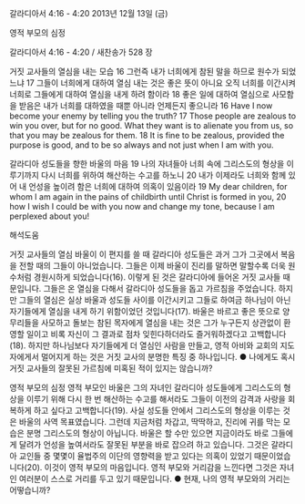 갈라디아서 4:16 - 4:20 
2013년 12월 13일 (금)

영적 부모의 심정



갈라디아서 4:16 - 4:20 / 새찬송가 528 장


거짓 교사들의 열심을 내는 모습
16 그런즉 내가 너희에게 참된 말을 하므로 원수가 되었느냐 17 그들이 너희에게 대하여 열심 내는 것은 좋은 뜻이 아니요 오직 너희를 이간시켜 너희로 그들에게 대하여 열심을 내게 하려 함이라 18 좋은 일에 대하여 열심으로 사모함을 받음은 내가 너희를 대하였을 때뿐 아니라 언제든지 좋으니라
16 Have I now become your enemy by telling you the truth? 17 Those people are zealous to win you over, but for no good. What they want is to alienate you from us, so that you may be zealous for them. 18 It is fine to be zealous, provided the purpose is good, and to be so always and not just when I am with you.

갈라디아 성도들을 향한 바울의 마음
19 나의 자녀들아 너희 속에 그리스도의 형상을 이루기까지 다시 너희를 위하여 해산하는 수고를 하노니 20 내가 이제라도 너희와 함께 있어 내 언성을 높이려 함은 너희에 대하여 의혹이 있음이라
19 My dear children, for whom I am again in the pains of childbirth until Christ is formed in you, 20 how I wish I could be with you now and change my tone, because I am perplexed about you!

해석도움





거짓 교사들의 열심
바울이 이 편지를 쓸 때 갈라디아 성도들은 과거 그가 그곳에서 복음을 전할 때의 그들이 아니었습니다. 그들은 이제 바울이 진리를 말하면 말할수록 더욱 원수처럼 경원시하게 되었습니다(16). 이렇게 된 것은 갈라디아에 들어온 거짓 교사들 때문입니다. 그들은 온 열심을 다해서 갈라디아 성도들을 돕고 가르침을 주었습니다. 하지만 그들의 열심은 실상 바울과 성도들 사이를 이간시키고 그들로 하여금 하나님이 아닌 자기들에게 열심을 내게 하기 위함이었던 것입니다(17). 바울은 바르고 좋은 뜻으로 양 무리들을 사모하고 돌보는 참된 목자에게 열심을 내는 것은 그가 누구든지 상관없이 환영할 일이고 비록 자신이 그 결과로 점차 잊힌다하더라도 즐거워하겠다고 고백합니다(18). 하지만 하나님보다 자기들에게 더 열심인 사람을 만들고, 영적 아비와 교회의 지도자에게서 멀어지게 하는 것은 거짓 교사의 분명한 특징 중 하나입니다.
● 나에게도 혹시 거짓 교사들의 잘못된 가르침에 미혹된 적이 있지는 않습니까?

영적 부모의 심정
영적 부모인 바울은 그의 자녀인 갈라디아 성도들에게 그리스도의 형상을 이루기 위해 다시 한 번 해산하는 수고를 해서라도 그들이 이전의 감격과 사랑을 회복하게 하고 싶다고 고백합니다(19). 사실 성도들 안에서 그리스도의 형상을 이루는 것은 바울의 사역 목표였습니다. 그런데 지금처럼 차갑고, 딱딱하고, 진리에 귀를 막는 모습은 분명 그리스도의 형상이 아닙니다. 바울은 할 수만 있으면 지금이라도 바로 그들에게 달려가 언성을 높여서라도 잘못된 부분을 바로 잡으려 하고 있습니다. 그것은 갈라디아 교인들 중 몇몇이 율법주의 이단의 영향력을 받고 있다는 의혹이 있었기 때문이었습니다(20). 이것이 영적 부모의 마음입니다. 영적 부모와 거리감을 느낀다면 그것은 자녀인 여러분이 스스로 거리를 두고 있기 때문입니다.
● 현재, 나의 영적 부모와의 거리는 어떻습니까?